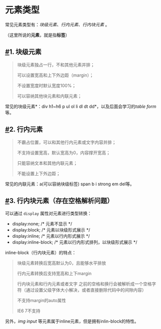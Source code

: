 #  元素类型

常见元素类型有：*块级元素、行内元素、行内块元素* 。

（这里所说的**元素**，就是指**标签**）

## [#](https://kejian.zzhitong.com/md/html/05-元素类型（0.5课时）.html#_1-块级元素)1. 块级元素

> 块级元素独占一行，不和其他元素并排；
>
> 可以设置宽高和上下外边距（margin）；
>
> 不设置宽度时默认宽度100%；
>
> 可以容纳其他块元素和内联元素；

常见的块级元素*：div h1~h6 p ul ol li dl dt dd*，以及后面会学习的*table form*等。

## [#](https://kejian.zzhitong.com/md/html/05-元素类型（0.5课时）.html#_2-行内元素)2. 行内元素

> 不霸占位置，可以和其他行内元素或文字内容并排；
>
> 不支持设置宽高，默认宽高为0，内容撑开宽高；
>
> 只能容纳文本和其他内联元素；
>
> 不能设置上下外边距；

常见的内联元素：a(可以容纳块级标签) span b i strong em del等。

## [#](https://kejian.zzhitong.com/md/html/05-元素类型（0.5课时）.html#_3-行内块元素)3. 行内块元素（存在空格解析问题）

可以通过 `display` 属性对元素进行类型转换：

- display:none; /* 元素不显示 */
- display:block; /* 元素以块级形式展示 */
- display:inline; /* 元素以行内形式展示 */
- display:inline-block; /* 元素以行内形式排列，以块级形式展示 */

inline-block（行内块元素）的特点：

> 块级元素转换后宽高默认为0，且能够水平排放
>
> 行内元素转换后支持宽高和上下margin
>
> 行内块元素和行内元素或者文字 之前的空格和换行会被解析成一个空格字符（通过设置父级字体大小解决，或者直接删除代码中的间隙内容）
>
> 不支持margin的auto属性
>
> IE6 7不支持

另外，*img input* 等元素属于inline元素，但是拥有inlin-block的特性。

